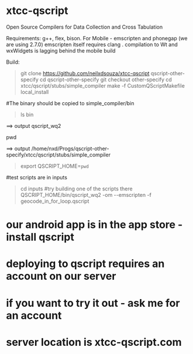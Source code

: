 xtcc-qscript
============

Open Source Compilers for Data Collection and Cross Tabulation

Requirements:
g++, flex, bison. For Mobile - emscripten and phonegap (we are using 2.7.0)
emscripten itself requires clang .
compilation to Wt and wxWidgets is lagging behind the mobile build

Build:

>git clone https://github.com/neilxdsouza/xtcc-qscript qscript-other-specify
>cd qscript-other-specify
>git checkout other-specify
>cd xtcc/qscript/stubs/simple_compiler
>make -f CustomQScriptMakefile local_install

#The binary should be copied to simple_compiler/bin
>ls bin

==> output
 qscript_wq2

pwd

==> output
/home/nxd/Progs/qscript-other-specify/xtcc/qscript/stubs/simple_compiler

>export QSCRIPT_HOME=`pwd`

#test scripts are in inputs
>cd inputs
#try building one of the scripts there
>QSCRIPT_HOME/bin/qscript_wq2  -om --emscripten   -f  geocode_in_for_loop.qscript 

# our android app is in the app store - install qscript 
# deploying to qscript requires an account on our server
# if you want to try it out - ask me for an account
# server location is xtcc-qscript.com





